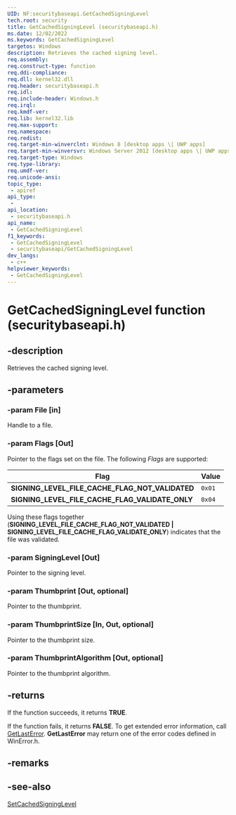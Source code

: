 ```yaml
---
UID: NF:securitybaseapi.GetCachedSigningLevel
tech.root: security
title: GetCachedSigningLevel (securitybaseapi.h)
ms.date: 12/02/2022
ms.keywords: GetCachedSigningLevel
targetos: Windows
description: Retrieves the cached signing level.
req.assembly: 
req.construct-type: function
req.ddi-compliance: 
req.dll: kernel32.dll
req.header: securitybaseapi.h
req.idl: 
req.include-header: Windows.h
req.irql: 
req.kmdf-ver: 
req.lib: kernel32.lib 
req.max-support: 
req.namespace: 
req.redist: 
req.target-min-winverclnt: Windows 8 [desktop apps \| UWP apps]
req.target-min-winversvr: Windows Server 2012 [desktop apps \| UWP apps]
req.target-type: Windows
req.type-library: 
req.umdf-ver: 
req.unicode-ansi: 
topic_type:
 - apiref
api_type:
 - 
api_location:
 - securitybaseapi.h
api_name:
 - GetCachedSigningLevel
f1_keywords:
 - GetCachedSigningLevel
 - securitybaseapi/GetCachedSigningLevel
dev_langs:
 - c++
helpviewer_keywords:
 - GetCachedSigningLevel
---
```


# GetCachedSigningLevel function (securitybaseapi.h)

## -description

Retrieves the cached signing level.

## -parameters

### -param File [in]

Handle to a file.

### -param Flags [Out]

Pointer to the flags set on the file. The following *Flags* are supported:

| Flag | Value |
|--------|--------|
| **SIGNING_LEVEL_FILE_CACHE_FLAG_NOT_VALIDATED** | `0x01` |
| **SIGNING_LEVEL_FILE_CACHE_FLAG_VALIDATE_ONLY** | `0x04` |

Using these flags together (**SIGNING_LEVEL_FILE_CACHE_FLAG_NOT_VALIDATED \| SIGNING_LEVEL_FILE_CACHE_FLAG_VALIDATE_ONLY**) indicates that the file was validated.

### -param SigningLevel [Out]

Pointer to the signing level.

### -param Thumbprint [Out, optional]

Pointer to the thumbprint.

### -param ThumbprintSize [In, Out, optional]

Pointer to the thumbprint size.

### -param ThumbprintAlgorithm [Out, optional]

Pointer to the thumbprint algorithm.

## -returns

If the function succeeds, it returns **TRUE**.

If the function fails, it returns **FALSE**. To get extended error information, call [GetLastError](/windows/desktop/api/errhandlingapi/nf-errhandlingapi-getlasterror). **GetLastError** may return one of the error codes defined in WinError.h.

## -remarks

## -see-also

[SetCachedSigningLevel](nf-securitybaseapi-setcachedsigninglevel.md)
